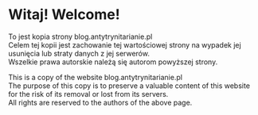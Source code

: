 # Witaj! Welcome! 

To jest kopia strony blog.antytrynitarianie.pl   
Celem tej kopii jest zachowanie tej wartościowej strony na wypadek jej usunięcia lub straty danych z jej serwerów.  
Wszelkie prawa autorskie należą się autorom powyższej strony.
    
This is a copy of the website blog.antytrynitarianie.pl  
The purpose of this copy is to preserve a valuable content of this website for the risk of its removal or lost from its servers.  
All rights are reserved to the authors of the above page.
